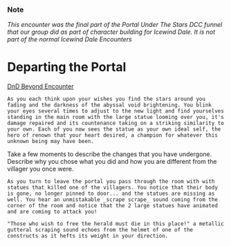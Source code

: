 ### Note
_This encounter was the final part of the Portal Under The Stars DCC funnel that our group did as part of character building for Icewind Dale. It is not part of the normal Icewind Dale Encounters_

# Departing the Portal
[DnD Beyond Encounter](https://www.dndbeyond.com/encounters/09240fa1-8e96-4b6e-94d4-95518aa5011e)

```
As you each think upon your wishes you find the stars around you fading and the darkness of the abyssal void brightening. You blink your eyes several times to adjust to the new light and find yourselves standing in the main room with the large statue looming over you, it's damage repaired and its countenance taking on a striking similarity to your own. Each of you now sees the statue as your own ideal self, the hero of renown that your heart desired, a champion for whatever this unknown being may have been.

```

Take a few moments to describe the changes that you have undergone. Describe why you chose what you did and how you are different from the villager you once were.

```
As you turn to leave the portal you pass through the room with with statues that killed one of the villagers. You notice that their body is gone, no longer pinned to door... and the statues are missing as well. You hear an unmistakable _scrape scrape_ sound coming from the corner of the room and notice that the 2 large statues have animated and are coming to attack you!

"Those who wish to free the herald must die in this place!" a metallic gutteral scraping sound echoes from the helmet of one of the constructs as it hefts its weight in your direction.
```

```